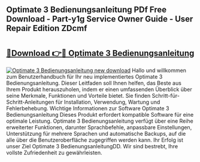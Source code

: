## Optimate 3 Bedienungsanleitung PDf Free Download - Part-y1g Service Owner Guide - User Repair Edition ZDcmf

# <h2><a href="http://df3wy4g.blite.top/?on=Optimate+3+Bedienungsanleitung">🔗Download 👉🔴 Optimate 3 Bedienungsanleitung</a></h2>

[![Optimate 3 Bedienungsanleitung new download](https://i.imgur.com/lujVjoI.png)](http://df3wy4g.blite.top/?on=Optimate+3+Bedienungsanleitung)
Hallo und willkommen zum Benutzerhandbuch für Ihr neu implementiertes Optimate 3 Bedienungsanleitung. Dieser Leitfaden soll Ihnen helfen, das Beste aus Ihrem Produkt herauszuholen, indem er einen umfassenden Überblick über seine Merkmale, Funktionen und Vorteile bietet. Sie finden Schritt-für-Schritt-Anleitungen für Installation, Verwendung, Wartung und Fehlerbehebung. Wichtige Informationen zur Software Optimate 3 Bedienungsanleitung Dieses Produkt erfordert kompatible Software für eine optimale Leistung. Optimate 3 Bedienungsanleitung verfügt über eine Reihe erweiterter Funktionen, darunter Sprachbefehle, anpassbare Einstellungen, Unterstützung für mehrere Sprachen und automatische Backups, auf die alle über die Benutzeroberfläche zugegriffen werden kann. Ihr Erfolg ist unser Ziel Optimate 3 BedienungsanleitungDD. Wir sind bestrebt, Ihre vollste Zufriedenheit zu gewährleisten.
